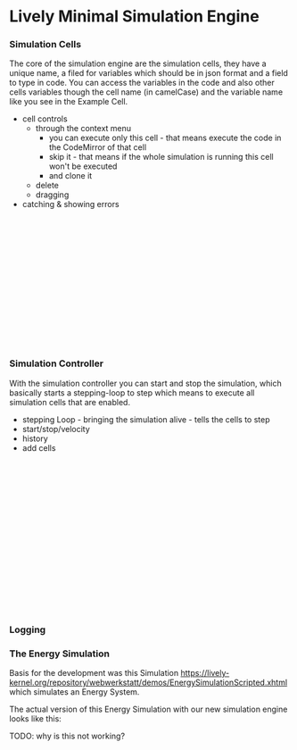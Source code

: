 # Lively Minimal Simulation Engine

### Simulation Cells

The core of the simulation engine are the simulation cells, they have a unique name, a filed for variables which should be in json format and a field to type in code. You can access the variables in the code and also other cells variables though the cell name (in camelCase) and the variable name like you see in the Example Cell.

- cell controls
  - through the context menu 
    - you can execute only this cell - that means execute the code in the CodeMirror of that cell
    - skip it - that means if the whole simulation is running this cell won't be executed 
    - and clone it
  - delete
  - dragging
- catching & showing errors

<div style="height:230px;"><lively-simulation data-hide-controller="" tabindex="0"><lively-simulation-cell style="z-index: 87; width: 376.912px; height: 220.594px; position: absolute;" data-name="Example Cell" data-state="{&quot;variable&quot;:36000}" data-snippet="this.exampleCell['variable'] += 1;" data-state-style="margin-top: 5px; margin-bottom: 5px; height: 53px;"></lively-simulation-cell></lively-simulation></div>

### Simulation Controller

With the simulation controller you can start and stop the simulation, which basically starts a stepping-loop to step which means to execute all simulation cells that are enabled.
- stepping Loop - bringing the simulation alive - tells the cells to step
- start/stop/velocity
- history
- add cells

<div style="height:270px;"><lively-simulation><lively-simulation-cell style="z-index: 87; width: 376.912px; height: 220.594px; position: absolute;" data-name="Example Cell" data-state="{&quot;variable&quot;:36000}" data-snippet="this.exampleCell['variable'] += 1;" data-state-style="margin-top: 5px; margin-bottom: 5px; height: 53px;"></lively-simulation-cell></lively-simulation></div>

### Logging

### The Energy Simulation

Basis for the development was this Simulation <https://lively-kernel.org/repository/webwerkstatt/demos/EnergySimulationScripted.xhtml> which simulates an Energy System.

The actual version of this Energy Simulation with our new simulation engine looks like this:

TODO: why is this not working?
<div style="height:1500px;position:relative">
<lively-import src="https://lively-kernel.org/lively4/lively4-livelyenergy/demos/engery-sim/energy-simulation.html"></lively-import>
</div>

<!--
<lively-simulation tabindex="0" data-velocity="&quot;60&quot;" data-stop-on-error="false"><lively-simulation-cell style="top: 284.758px; left: 25px; width: 339.433px; height: 187.824px; z-index: 80;" data-name="Fuel" data-state="{&quot;gas&quot;:36000}" data-snippet="if (this.fuel['gas'] <= 0)
  throw Error('Gas is empty!')" data-state-style="margin-top: 5px; margin-bottom: 5px; height: 45px;"></lively-simulation-cell><lively-simulation-cell style="top: 491.754px; left: 29px; z-index: 89; width: 474.816px; height: 286.351px;" data-name="Heating System" data-state="{&quot;heat&quot;:0,&quot;factor&quot;:20,&quot;maxHeat&quot;:5}" data-snippet="const shouldApplyMax = () => {
  const { factor, heat, maxHeat } = $;
  const { gas } = fuel;
  const { capacity, energy } = heatStorage;
  const full = maxHeat * factor;
  const LOWER_ENERGY_THRESHOLD_PERCENTAGE = 0.3;
  return _.every([
    heat < full,
    gas > maxHeat,
    energy < LOWER_ENERGY_THRESHOLD_PERCENTAGE * capacity
  ]);
};

const shouldTransferHeatToStorage = () => {
  const { heat, maxHeat } = $;
  const { capacity, energy } = heatStorage;
  return heat > 2 * maxHeat &amp;&amp; energy < capacity;
};

if (shouldApplyMax()) {
  const { maxHeat } = $;
  const gasConsumption = maxHeat;
  fuel['gas'] -= gasConsumption;
  $['heat'] += maxHeat;
}

const { factor, heat } = $;
const delta = heat / factor;
const HEAT_LOSS_PERCENTAGE = 0.2;
if (shouldTransferHeatToStorage()) {
  $['heat'] -= delta;
  heatStorage['energy'] += (1.0 - HEAT_LOSS_PERCENTAGE) * delta;
} else 
  $['heat'] -= HEAT_LOSS_PERCENTAGE;" data-state-style="margin-top: 5px; margin-bottom: 5px; height: 278px;"></lively-simulation-cell><lively-simulation-cell style="top: 285px; left: 393.762px; z-index: 87; width: 345.719px; height: 187.008px;" data-name="Heat Storage" data-state="{&quot;energy&quot;:0,&quot;capacity&quot;:360}" data-snippet="// Enter simulation code here" data-state-style="margin-top: 5px; margin-bottom: 5px; height: 53px;"></lively-simulation-cell><lively-simulation-cell style="top: 285px; left: 748.23px; z-index: 90; width: 400px; height: 186.062px;" data-name="Battery" data-state="{&quot;energy&quot;:0,&quot;capacity&quot;:360}" data-snippet="// Enter simulation code here" data-state-style="margin-top: 5px; margin-bottom: 5px; height: 55px;"></lively-simulation-cell><lively-simulation-cell style="top: 479.234px; left: 551px; z-index: 86; width: 468.441px; height: 286.414px;" data-name="Thermal Power Station" data-state="{&quot;heat&quot;:0,&quot;factor&quot;:10,&quot;maxHeat&quot;:7.5}" data-snippet="const shouldApplyMax = () => {
  const { factor, heat, maxHeat } = $;
  const { gas } = fuel;
  const { capacity, energy } = heatStorage;
  const full = maxHeat * factor;
  const LOWER_ENERGY_THRESHOLD_PERCENTAGE = 0.9;
  return _.every([
    heat < full,
    gas > maxHeat,
    energy < LOWER_ENERGY_THRESHOLD_PERCENTAGE * capacity
  ]);
};

if (shouldApplyMax()) {
  const { maxHeat } = $;
  const gasConsumption = maxHeat;
  fuel['gas'] -= gasConsumption;
  $['heat'] += maxHeat;
}

const { factor, heat } = $;
const delta = heat / factor * 1.0;
const HEAT_THRESHOLD = 2;
if (heat > HEAT_THRESHOLD) {
  $['heat'] -= delta;
  if (heatStorage['energy'] < heatStorage['capacity'])
    heatStorage['energy'] += 0.5 * delta;
  if (battery['energy'] < battery['capacity'])
    battery['energy'] += 0.4 * delta;
}" data-state-style="margin-top: 5px; margin-bottom: 5px; height: 281px;"></lively-simulation-cell><lively-simulation-cell style="left: 33.2344px; top: 790px; z-index: 53; width: 469.219px; height: 312.453px; position: absolute;" data-name="Heat Consumer" data-state="{&quot;consumed&quot;:0,&quot;demand&quot;:3,&quot;extra&quot;:0}" data-snippet="const { demand } = $;
const { energy } = heatStorage;
if (energy > demand) {
    heatStorage['energy'] -= demand;
    $['consumed'] += demand;
    // TODO consume Extra
} else {
    $['extra'] += demand;
    throw Error('Room too cold!');
}" data-state-style="margin-top: 5px; margin-bottom: 5px; height: 87px;"></lively-simulation-cell><lively-simulation-cell style="left: 551.738px; top: 771px; z-index: 94; width: 469.781px; height: 337.594px; position: absolute;" data-name="Electric Consumer" data-state="{&quot;consumed&quot;:0,&quot;demand&quot;:1.5,&quot;extra&quot;:0}" data-snippet="$['demand'] += (Math.random() - 0.5) * 0.01;
const { demand } = $;
const { energy } = battery;
if (energy > demand) {
    battery['energy'] -= demand;
    $['consumed'] += demand;
} else {
    $['extra'] += demand;
    throw Error('Energy Too Low!')
}
" data-state-style="margin-top: 5px; margin-bottom: 5px; height: 87px;"></lively-simulation-cell><lively-simulation-cell style="top: 37px; left: 33.7539px; z-index: 98; width: 884.969px; height: 241.965px;" data-name="Reset" data-state="{}" data-snippet="fuel['gas'] = 5 * 2 * 3600 // two hours gas
heatStorage['energy'] = 0
battery['energy'] = 0 
electricConsumer['consumed'] = 0
electricConsumer['demand'] = 1.5
electricConsumer['extra'] = 0
heatConsumer['consumed'] = 0
heatConsumer['demand'] = 3
heatConsumer['extra'] = 0
thermalPowerStation['heat'] = 0
heatingSystem['heat'] = 0
battery['capacity'] = 0.1 * 3600 // 1h 2kw
heatStorage['capacity'] = 0.1 * 3600 // 1h 3kw" data-state-style="margin-top: 5px; margin-bottom: 5px; height: 7px;" data-should-skip="true"></lively-simulation-cell><lively-simulation-cell style="top: 1151.75px; left: 41px; z-index: 97; position: absolute; width: 981.51px; height: 268.352px;" data-name="Logging" data-state="{}" data-snippet="log({
  gas: fuel.gas,
  heat: heatStorage.energy,
  battery: battery.energy,
  consumedPower: electricConsumer.consumed,
  consumedHeat: heatConsumer.consumed,
  twp: thermalPowerStation.heat,
  hs: heatingSystem.heat
});" data-state-style="" data-show-log="true"></lively-simulation-cell></lively-simulation>-->